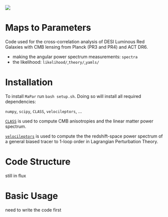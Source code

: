 [![](https://img.shields.io/badge/arXiv-2106.09713%20-red.svg)](https://arxiv.org/abs/24MM.XXXXX)

# Maps to Parameters

Code used for the cross-correlation analysis of DESI Luminous Red Galaxies with CMB lensing from Planck (PR3 and PR4) and ACT DR6.
- making the angular power spectrum measurements: `spectra`
- the likelihood: `likelihood/`,`theory/`,`yamls/`

# Installation

To install `MaPar` run `bash setup.sh`. Doing so will install all required dependencies:

`numpy`, `scipy`, `CLASS`, `velocileptors`, ...

[`CLASS`](https://github.com/lesgourg/class_public) is used to compute CMB anisotropies and the linear matter power spectrum. 

[`velocileptors`](https://github.com/sfschen/velocileptors) is used to compute the the redshift-space power spectrum of a general biased tracer to 1-loop order in Lagrangian Perturbation Theory. 


# Code Structure

still in flux

# Basic Usage

need to write the code first
